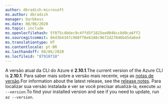 ```yaml
---
author: dbradish-microsoft
ms.author: dbradish
manager: barbkess
ms.date: 08/06/2020
ms.topic: include
ms.openlocfilehash: 5f075c4b6ec9c4ffd5f1825ee0046cc8d0ca6ff2
ms.sourcegitcommit: 04d3b43d7c960ff0e6188c9672d27046b45da6ed
ms.translationtype: HT
ms.contentlocale: pt-BR
ms.lasthandoff: 08/06/2020
ms.locfileid: "87910718"
---
```

<span data-ttu-id="94916-101">A versão atual da CLI do Azure é __2.10.1__.</span><span class="sxs-lookup"><span data-stu-id="94916-101">The current version of the Azure CLI is __2.10.1__.</span></span> <span data-ttu-id="94916-102">Para saber mais sobre a versão mais recente, veja as [notas de versão](../release-notes-azure-cli.md).</span><span class="sxs-lookup"><span data-stu-id="94916-102">For information about the latest release, see the [release notes](../release-notes-azure-cli.md).</span></span> <span data-ttu-id="94916-103">Para localizar sua versão instalada e ver se você precisar atualizá-la, execute `az --version`.</span><span class="sxs-lookup"><span data-stu-id="94916-103">To find your installed version and see if you need to update, run `az --version`.</span></span>
